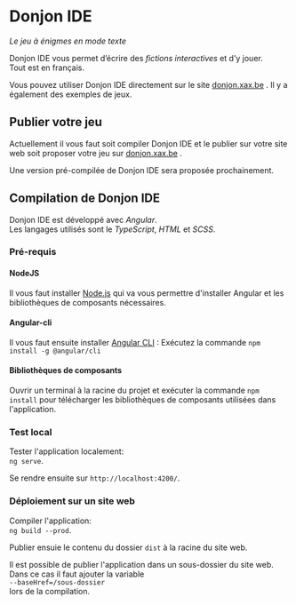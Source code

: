 # Donjon IDE

*Le jeu à énigmes en mode texte*

Donjon IDE vous permet d’écrire des *fictions interactives* et d’y jouer.\
Tout est en français.

Vous pouvez utiliser Donjon IDE directement sur le site [donjon.xax.be](https://donjon.xax.be) . Il y a également des exemples de jeux.

## Publier votre jeu

Actuellement il vous faut soit compiler Donjon IDE et le publier sur votre site web soit proposer votre jeu sur [donjon.xax.be](https://donjon.xax.be) .

Une version pré-compilée de Donjon IDE sera proposée prochainement.

## Compilation de Donjon IDE

Donjon IDE est développé avec *Angular*.\
Les langages utilisés sont le *TypeScript*, *HTML* et *SCSS*.

### Pré-requis

#### NodeJS

Il vous faut installer [Node.js](https://nodejs.org) qui va vous permettre d'installer Angular et les bibliothèques de composants nécessaires.

#### Angular-cli

Il vous faut ensuite installer [Angular CLI](https://cli.angular.io) : Exécutez la commande `npm install -g @angular/cli`

#### Bibliothèques de composants

Ouvrir un terminal à la racine du projet et exécuter la commande
`npm install`
pour télécharger les bibliothèques de composants utilisées dans l'application.

### Test local

Tester l'application localement:\
`ng serve`.

Se rendre ensuite sur `http://localhost:4200/`.

### Déploiement sur un site web

Compiler l'application:\
`ng build --prod`.

Publier ensuie le contenu du dossier `dist` à la racine du site web.

Il est possible de publier l'application dans un sous-dossier du site web. Dans ce cas il faut ajouter la variable\
`--baseHref=/sous-dossier`\
lors de la compilation.
